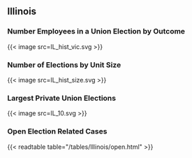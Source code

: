 ##  Illinois

### Number Employees in a Union Election by Outcome
{{< image src=IL_hist_vic.svg >}}

### Number of Elections by Unit Size
{{< image src=IL_hist_size.svg >}}

### Largest Private Union Elections
{{< image src=IL_10.svg >}}

### Open Election Related Cases
{{< readtable table="/tables/Illinois/open.html" >}}

